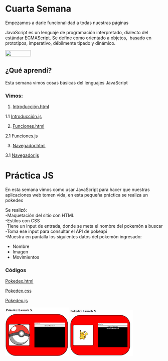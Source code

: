 # Cuarta Semana

<p> Empezamos a darle funcionalidad a todas nuestras páginas </p>
<p> JavaScript es un lenguaje de programación interpretado, dialecto del estándar ECMAScript. Se define como orientado a objetos, ​ basado en prototipos, imperativo, débilmente tipado y dinámico.</p>
<img src="https://soyhorizonte.com/wp-content/uploads/2020/10/Javascript-by-SoyHorizonte.jpg" width="40%" height= "40%">

<h2> ¿Qué aprendí?</h2>
<p> Esta semana vimos cosas básicas del lenguajes JavaScript </p>

<h3> Vimos:</h3>

1. [Introducción.html](https://github.com/IIDarkTexII/Practicas-Front-End/blob/main/Semana%204%20-%20Aprendiendo%20JS/Pr%C3%A1cticas%20Lives/intro.html)

1.1 [Introducción.js](https://github.com/IIDarkTexII/Practicas-Front-End/blob/main/Semana%204%20-%20Aprendiendo%20JS/Pr%C3%A1cticas%20Lives/intro.js)

2. [Funciones.html](https://github.com/IIDarkTexII/Practicas-Front-End/blob/main/Semana%204%20-%20Aprendiendo%20JS/Pr%C3%A1cticas%20Lives/funciones.html)

2.1 [Funciones.js](https://github.com/IIDarkTexII/Practicas-Front-End/blob/main/Semana%204%20-%20Aprendiendo%20JS/Pr%C3%A1cticas%20Lives/funciones.js)

3. [Navegador.html](https://github.com/IIDarkTexII/Practicas-Front-End/blob/main/Semana%204%20-%20Aprendiendo%20JS/Pr%C3%A1cticas%20Lives/navegador.html)

3.1 [Navegador.js](https://github.com/IIDarkTexII/Practicas-Front-End/blob/main/Semana%204%20-%20Aprendiendo%20JS/Pr%C3%A1cticas%20Lives/navegador.js)

<h1> Práctica JS</h1>
<p> En esta semana vimos como usar JavaScript para hacer que nuestras aplicaciones web tomen vida, en esta pequeña práctica se realiza un pokedex</p>

<p> Se realizó: <br>
-Maquetación del sitio con HTML <br>
-Estilos con CSS <br>
-Tiene un input de entrada, donde se meta el nombre del pokemón a buscar<br>
-Toma ese input para consultar el API de pokeapi <br>
-Muestra en pantalla los siguientes datos del pokemón ingresado:<br>
<ul>
    <li>Nombre</li>
    <li>Imagen</li>
    <li>Movimientos</li>
</ul>

<h3>Códigos</h3>

[Pokedex.html](https://github.com/IIDarkTexII/Practicas-Front-End/blob/main/Semana%204%20-%20Aprendiendo%20JS/Pr%C3%A1ctica%20Pokedex/pokedex.html)

[Pokedex.css](https://github.com/IIDarkTexII/Practicas-Front-End/blob/main/Semana%204%20-%20Aprendiendo%20JS/Pr%C3%A1ctica%20Pokedex/pokedex.css)

[Pokedex.js](https://github.com/IIDarkTexII/Practicas-Front-End/blob/main/Semana%204%20-%20Aprendiendo%20JS/Pr%C3%A1ctica%20Pokedex/pokedex.js)

<img src="https://github.com/IIDarkTexII/Practicas-Front-End/blob/main/Semana%204%20-%20Aprendiendo%20JS/img/Pokedex.png" width="40%" height= "40%">

<img src="https://github.com/IIDarkTexII/Practicas-Front-End/blob/main/Semana%204%20-%20Aprendiendo%20JS/img/pikachu.png" width="40%" height= "40%">

